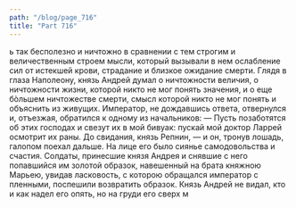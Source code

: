 ```yaml
---
path: "/blog/page_716"
title: "Part 716"
---
```


ь так бесполезно и ничтожно в сравнении с тем строгим и величественным строем мысли, который вызывали в нем ослабление сил от истекшей крови, страдание и близкое ожидание смерти. Глядя в глаза Наполеону, князь Андрей думал о ничтожности величия, о ничтожности жизни, которой никто не мог понять значения, и о еще бòльшем ничтожестве смерти, смысл которой никто не мог понять и объяснить из живущих.
Император, не дождавшись ответа, отвернулся и, отъезжая, обратился к одному из начальников:
— Пусть позаботятся об этих господах и свезут их в мой бивуак: пускай мой доктор Ларрей осмотрит их раны. До свидания, князь Репнин, — и он, тронув лошадь, галопом поехал дальше.
На лице его было сиянье самодовольства и счастия.
Солдаты, принесшие князя Андрея и снявшие с него попавшийся им золотой образок, навешенный на брата княжною Марьею, увидав ласковость, с которою обращался император с пленными, поспешили возвратить образок.
Князь Андрей не видал, кто и как надел его опять, но на груди его сверх м

